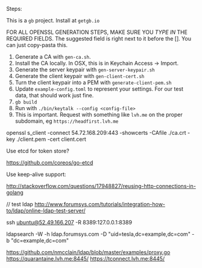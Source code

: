 Steps:

This is a `gb` project. Install at `getgb.io`

FOR ALL OPENSSL GENERATION STEPS, MAKE SURE YOU *TYPE IN* THE REQUIRED FIELDS. The suggested field is right next to it before the []. You can just copy-pasta this.

1. Generate a CA with `gen-ca.sh`.
2. Install the CA locally. In OSX, this is in Keychain Access -> Import.
3. Generate the server keypair with `gen-server-keypair.sh`
4. Generate the client keypair with `gen-client-cert.sh`
5. Turn the client keypair into a PEM with `generate-client-pem.sh`
6. Update `example-config.toml` to represent your settings. For our test data, that should work just fine.
7. `gb build`
8. Run with `./bin/keytalk --config <config-file>`
9. This is important. Request with something like `lvh.me` on the proper subdomain, eg `https://headfirst.lvh.me`


openssl s_client -connect 54.72.168.209:443 -showcerts -CAfile ./ca.crt -key ./client.pem -cert client.cert



Use etcd for token store?

https://github.com/coreos/go-etcd

Use keep-alive support:

http://stackoverflow.com/questions/17948827/reusing-http-connections-in-golang


// test ldap
http://www.forumsys.com/tutorials/integration-how-to/ldap/online-ldap-test-server/


ssh ubuntu@52.49.166.207 -R 8389:127.0.0.1:8389

ldapsearch -W -h ldap.forumsys.com -D "uid=tesla,dc=example,dc=com" -b "dc=example,dc=com"


https://github.com/nmcclain/ldap/blob/master/examples/proxy.go
https://quarantaine.lvh.me:8445/
https://tconnect.lvh.me:8445/
